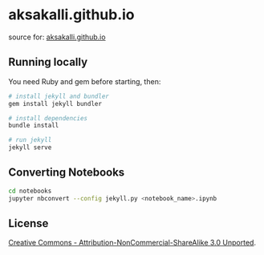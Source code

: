 # aksakalli.github.io

source for: [aksakalli.github.io](http://aksakalli.github.io/)

## Running locally

You need Ruby and gem before starting, then:

```bash
# install jekyll and bundler
gem install jekyll bundler

# install dependencies
bundle install

# run jekyll
jekyll serve
```

## Converting Notebooks

```bash
cd notebooks
jupyter nbconvert --config jekyll.py <notebook_name>.ipynb
```

## License

[Creative Commons - Attribution-NonCommercial-ShareAlike 3.0 Unported](http://creativecommons.org/licenses/by-nc-sa/3.0/).
